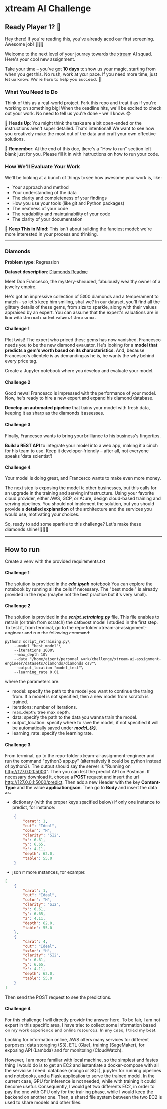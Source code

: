 # xtream AI Challenge

## Ready Player 1? 🚀

Hey there! If you're reading this, you've already aced our first screening. Awesome job! 👏👏👏

Welcome to the next level of your journey towards the [xtream](https://xtreamers.io) AI squad. Here's your cool new assignment.

Take your time – you've got **10 days** to show us your magic, starting from when you get this. No rush, work at your pace. If you need more time, just let us know. We're here to help you succeed. 🤝

### What You Need to Do

Think of this as a real-world project. Fork this repo and treat it as if you're working on something big! When the deadline hits, we'll be excited to check out your work. No need to tell us you're done – we'll know. 😎

🚨 **Heads Up**: You might think the tasks are a bit open-ended or the instructions aren't super detailed. That’s intentional! We want to see how you creatively make the most out of the data and craft your own effective solutions.

🚨 **Remember**: At the end of this doc, there's a "How to run" section left blank just for you. Please fill it in with instructions on how to run your code.

### How We'll Evaluate Your Work

We'll be looking at a bunch of things to see how awesome your work is, like:

* Your approach and method
* Your understanding of the data
* The clarity and completeness of your findings
* How you use your tools (like git and Python packages)
* The neatness of your code
* The readability and maintainability of your code
* The clarity of your documentation

🚨 **Keep This in Mind**: This isn't about building the fanciest model: we're more interested in your process and thinking.

---

### Diamonds

**Problem type**: Regression

**Dataset description**: [Diamonds Readme](./datasets/diamonds/README.md)

Meet Don Francesco, the mystery-shrouded, fabulously wealthy owner of a jewelry empire. 

He's got an impressive collection of 5000 diamonds and a temperament to match - so let's keep him smiling, shall we? 
In our dataset, you'll find all the glittery details of these gems, from size to sparkle, along with their values 
appraised by an expert. You can assume that the expert's valuations are in line with the real market value of the stones.

#### Challenge 1

Plot twist! The expert who priced these gems has now vanished. 
Francesco needs you to be the new diamond evaluator. 
He's looking for a **model that predicts a gem's worth based on its characteristics**. 
And, because Francesco's clientele is as demanding as he is, he wants the why behind every price tag. 

Create a Jupyter notebook where you develop and evaluate your model.

#### Challenge 2

Good news! Francesco is impressed with the performance of your model. 
Now, he's ready to hire a new expert and expand his diamond database. 

**Develop an automated pipeline** that trains your model with fresh data, 
keeping it as sharp as the diamonds it assesses.

#### Challenge 3

Finally, Francesco wants to bring your brilliance to his business's fingertips. 

**Build a REST API** to integrate your model into a web app, 
making it a cinch for his team to use. 
Keep it developer-friendly – after all, not everyone speaks 'data scientist'!

#### Challenge 4

Your model is doing great, and Francesco wants to make even more money.

The next step is exposing the model to other businesses, but this calls for an upgrade in the training and serving infrastructure.
Using your favorite cloud provider, either AWS, GCP, or Azure, design cloud-based training and serving pipelines.
You should not implement the solution, but you should provide a **detailed explanation** of the architecture and the services you would use, motivating your choices.

So, ready to add some sparkle to this challenge? Let's make these diamonds shine! 🌟💎✨

---

## How to run

Create a venv with the provided requirements.txt

#### Challenge 1
The solution is provided in the ***eda.ipynb*** notebook You can explore the notebook by running all the cells if necessary. The "best model" is already provided in the repo (maybe not the best practice but it's very small). 

#### Challenge 2
The solution is provided in the ***script_retraining.py*** file. This file enables to retrain (or train from scratch) the catboost model I studied in the first step. To test it, from terminal, go to the repo-folder xtream-ai-assignment-engineer and run the following command:
```
python3 script_retraining.py\
    --model "best_model"\
    --iterations 1000\
    --max_depth 10\
    --data "/home/aisent/personal_work/challenge/xtream-ai-assignment-engineer/datasets/diamonds/diamonds.csv"\
    --output_location "model_test"\
    --learning_rate 0.01
```
where the parameters are:
- model: specify the path to the model you want to continue the traing from. If a model is not specified, then a new model from scratch is trained.
- iterations: number of iterations.
- max_depth: tree max depth.
- data: specify the path to the data you wanna train the model.
- output_location: specify where to save the model, if not specified it will be automatically saved under ***model_{k}***.
- learning_rate: specify the learning rate.
#### Challenge 3
From terminal, go to the repo-folder xtream-ai-assignment-engineer and run the command "python3 app.py" (alternatively it could be python instead of python3). The output should say the server is "Running on http://127.0.0.1:5000". 
Then you can test the predict API on Postman. If necessary download it, choose a **POST** request and insert the url http://127.0.0.1:5000/predict. Then add a new Header with the key **Content-Type** and the value **application/json**. Then go to **Body** and insert the data as:
- dictionary (with the proper keys specified below) if only one instance to predict, for instance:
```json
    {
        "carat": 1,
        "cut": "Ideal",
        "color": "H",
        "clarity": "SI2",
        "x": 6.61,
        "y": 6.65,
        "z": 4.11,
        "depth": 62.0,
        "table": 55.0
    }
```
- json if more instances, for example:
```json
[
    {
        "carat": 1,
        "cut": "Ideal",
        "color": "H",
        "clarity": "SI2",
        "x": 6.61,
        "y": 6.65,
        "z": 4.11,
        "depth": 62.0,
        "table": 55.0
    },
    {
        "carat": 4,
        "cut": "Ideal",
        "color": "H",
        "clarity": "SI2",
        "x": 6.61,
        "y": 6.65,
        "z": 4.11,
        "depth": 62.0,
        "table": 55.0
    }
]
```
Then send the POST request to see the predictions.

#### Challenge 4
For this challenge I will directly provide the answer here. To be fair, I am not expert in this specific area, I have tried to collect some information based on my work experience and online resources. In any case, I tried my best.

Looking for information online, AWS offers many services for different purposes: data storaging (S3), ETL (Glue), training (SageMaker), for exposing API (Lambda) and for monitoring (CloudWatch).

However, I am more familiar with local machine, so the simplest and fastes thing I would do is to get an EC2 and instantiate a docker-compose with all the servicise I need: database (mongo or SQL), jupyter for running pipelines and notebooks, and a Flask application to serve the trained model.
In the current case, GPU for inference is not needed, while with training it could become useful. Consequently, I would get two differents EC2, in order to pay the one with GPU only for the training phase, while I would keep the backend on another one. Then, a shared file system between the two EC2 is used to share models and other files. 
